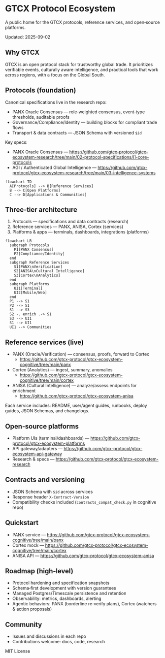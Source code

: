 # GTCX Protocol Ecosystem

A public home for the GTCX protocols, reference services, and open‑source platforms.

Updated: 2025-09-02

## Why GTCX
GTCX is an open protocol stack for trustworthy global trade. It prioritizes verifiable events, culturally aware intelligence, and practical tools that work across regions, with a focus on the Global South.

## Protocols (foundation)
Canonical specifications live in the research repo:
- PANX Oracle Consensus — role‑weighted consensus, event‑type thresholds, auditable proofs
- Governance/Compliance/Identity — building blocks for compliant trade flows
- Transport & data contracts — JSON Schema with versioned `$id`

Key specs:
- PANX Oracle Consensus — https://github.com/gtcx-protocol/gtcx-ecosystem-research/tree/main/02-protocol-specifications/l1-core-protocols
- AGI / Authenticated Global Intelligence — https://github.com/gtcx-protocol/gtcx-ecosystem-research/tree/main/03-intelligence-systems

```mermaid
flowchart TD
  A[Protocols] --> B[Reference Services]
  B --> C[Open Platforms]
  C --> D[Applications & Communities]
```

## Three‑tier architecture
1) Protocols — specifications and data contracts (research)
2) Reference services — PANX, ANISA, Cortex (services)
3) Platforms & apps — terminals, dashboards, integrations (platforms)

```mermaid
flowchart LR
  subgraph Protocols
    P1[PANX Consensus]
    P2[Compliance/Identity]
  end
  subgraph Reference Services
    S1[PANX\nVerification]
    S2[ANISA\nCultural Intelligence]
    S3[Cortex\nAnalytics]
  end
  subgraph Platforms
    UI1[Terminal]
    UI2[Mobile/Web]
  end
  P1 --> S1
  P2 --> S1
  S1 --> S3
  S2 -. enrich .-> S1
  S3 --> UI1
  S1 --> UI1
  UI1 --> Communities
```

## Reference services (live)
- PANX (Oracle/Verification) — consensus, proofs, forward to Cortex
  - https://github.com/gtcx-protocol/gtcx-ecosystem-cognitive/tree/main/panx
- Cortex (Analytics) — ingest, summary, anomalies
  - https://github.com/gtcx-protocol/gtcx-ecosystem-cognitive/tree/main/cortex
- ANISA (Cultural Intelligence) — analyze/assess endpoints for enrichment
  - https://github.com/gtcx-protocol/gtcx-ecosystem-anisa

Each service includes: README, user/agent guides, runbooks, deploy guides, JSON Schemas, and changelogs.

## Open‑source platforms
- Platform UIs (terminal/dashboards) — https://github.com/gtcx-protocol/gtcx-ecosystem-platforms
- API gateway/adapters — https://github.com/gtcx-protocol/gtcx-ecosystem-api-gateway
- Research & specs — https://github.com/gtcx-protocol/gtcx-ecosystem-research

## Contracts and versioning
- JSON Schema with `$id` across services
- Response header `X-Contract-Version`
- Compatibility checks included (`contracts_compat_check.py` in cognitive repo)

## Quickstart
- PANX service — https://github.com/gtcx-protocol/gtcx-ecosystem-cognitive/tree/main/panx
- Cortex mock — https://github.com/gtcx-protocol/gtcx-ecosystem-cognitive/tree/main/cortex
- ANISA API — https://github.com/gtcx-protocol/gtcx-ecosystem-anisa

## Roadmap (high‑level)
- Protocol hardening and specification snapshots
- Schema‑first development with version guarantees
- Managed Postgres/Timescale persistence and retention
- Observability: metrics, dashboards, alerting
- Agentic behaviors: PANX (borderline re‑verify plans), Cortex (watchers & action proposals)

## Community
- Issues and discussions in each repo
- Contributions welcome: docs, code, research

MIT License
